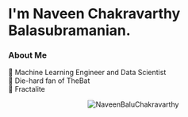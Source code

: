 # I'm Naveen Chakravarthy Balasubramanian.

### About Me

:robot: Machine Learning Engineer and Data Scientist\
:bat: Die-hard fan of TheBat\
:briefcase: Fractalite


<p align="center"> <img src="https://komarev.com/ghpvc/?username=NaveenBaluChakravarthy" alt="NaveenBaluChakravarthy" /> </p>
